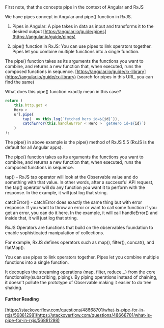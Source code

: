 First note, that the concepts pipe in the context of Angular and RxJS

We have pipes concept in Angular and pipe() function in RxJS.

1. Pipes in Angular: A pipe takes in data as input and transforms it to the desired output
   [https://angular.io/guide/pipes](https://angular.io/guide/pipes)

2. pipe() function in RxJS: You can use pipes to link operators together. Pipes let you combine multiple functions into a single function.

The pipe() function takes as its arguments the functions you want to combine, and returns a new function that, when executed, runs the composed functions in sequence.
[https://angular.io/guide/rx-library](https://angular.io/guide/rx-library) (search for pipes in this URL, you can find the same)

What does this pipe() function exactly mean in this case?

```js
return (
	this.http.get <
	Hero >
	url.pipe(
		tap(_ => this.log(`fetched hero id=${id}`)),
		catchError(this.handleError < Hero > `getHero id=${id}`)
	)
);
```

The pipe() in above example is the pipe() method of RxJS 5.5 (RxJS is the default for all Angular apps).

The pipe() function takes as its arguments the functions you want to combine, and returns a new function that, when executed, runs the composed functions in sequence.

tap() - RxJS tap operator will look at the Observable value and do something with that value. In other words, after a successful API request, the tap() operator will do any function you want it to perform with the response. In the example, it will just log that string.

catchError() - catchError does exactly the same thing but with error response. If you want to throw an error or want to call some function if you get an error, you can do it here. In the example, it will call handleError() and inside that, it will just log that string.

RxJS Operators are functions that build on the observables foundation to enable sophisticated manipulation of collections.

For example, RxJS defines operators such as map(), filter(), concat(), and flatMap().

You can use pipes to link operators together. Pipes let you combine multiple functions into a single function.

It decouples the streaming operations (map, filter, reduce...) from the core functionality(subscribing, piping). By piping operations instead of chaining, it doesn't pollute the prototype of Observable making it easier to do tree shaking.

#### Further Reading

[https://stackoverflow.com/questions/48668701/what-is-pipe-for-in-rxjs/56881298](https://stackoverflow.com/questions/48668701/what-is-pipe-for-in-rxjs/56881298)
